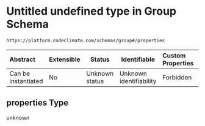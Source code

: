 # Untitled undefined type in Group Schema

```txt
https://platform.codeclimate.com/schemas/group#/properties
```




| Abstract            | Extensible | Status         | Identifiable            | Custom Properties | Additional Properties | Access Restrictions | Defined In                                                                         |
| :------------------ | ---------- | -------------- | ----------------------- | :---------------- | --------------------- | ------------------- | ---------------------------------------------------------------------------------- |
| Can be instantiated | No         | Unknown status | Unknown identifiability | Forbidden         | Allowed               | none                | [Group.schema.json\*](../../spec/schemas/Group.schema.json "open original schema") |

## properties Type

unknown

